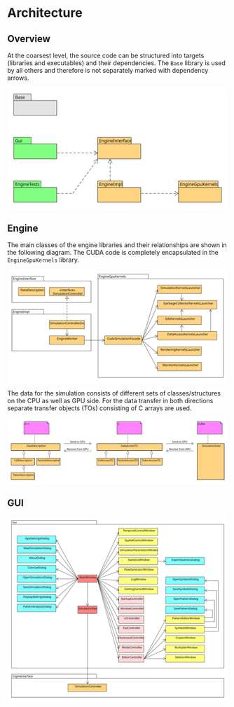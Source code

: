 # Architecture

## Overview

At the coarsest level, the source code can be structured into targets (libraries and executables) and their dependencies. The `Base` library is used by all others and therefore is not separately marked with dependency arrows.

![Dependencies of libraries (orange) and executables (green)](../.gitbook/assets/packages.svg)

## Engine

The main classes of the engine libraries and their relationships are shown in the following diagram. The CUDA code is completely encapsulated in the `EngineGpuKernels` library.

![Engine classes and their dependencies](../.gitbook/assets/engine.svg)

The data for the simulation consists of different sets of classes/structures on the CPU as well as GPU side. For the data transfer in both directions separate transfer objects (TOs) consisting of C arrays are used.

![](../.gitbook/assets/data.svg)

## GUI

![Gui classes and their dependencies](../.gitbook/assets/gui.svg)
